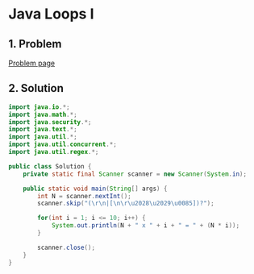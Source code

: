 # Java Loops I

## 1. Problem

[Problem page](https://www.hackerrank.com/challenges/java-loops-i/problem)

## 2. Solution

```java
import java.io.*;
import java.math.*;
import java.security.*;
import java.text.*;
import java.util.*;
import java.util.concurrent.*;
import java.util.regex.*;

public class Solution {
    private static final Scanner scanner = new Scanner(System.in);

    public static void main(String[] args) {
        int N = scanner.nextInt();
        scanner.skip("(\r\n|[\n\r\u2028\u2029\u0085])?");

        for(int i = 1; i <= 10; i++) {
            System.out.println(N + " x " + i + " = " + (N * i));
        }

        scanner.close();
    }
}
```
